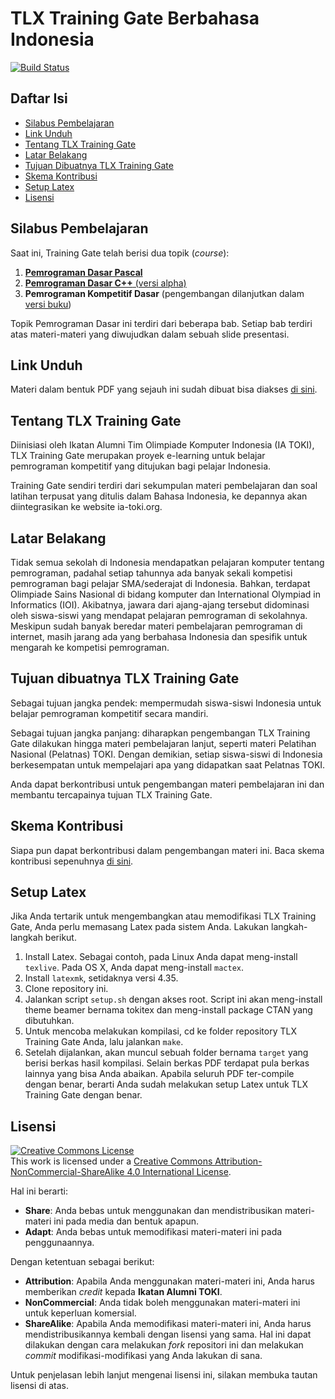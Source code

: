 # TLX Training Gate Berbahasa Indonesia

[![Build Status](https://travis-ci.org/ia-toki/training-gate-id.svg?branch=master)](https://travis-ci.org/ia-toki/training-gate-id)

## Daftar Isi
* [Silabus Pembelajaran](#silabus-pembelajaran)
* [Link Unduh](#link-unduh)
* [Tentang TLX Training Gate](#tentang-toki-training-gate)
* [Latar Belakang](#latar-belakang)
* [Tujuan Dibuatnya TLX Training Gate](#tujuan-dibuatnya-toki-training-gate)
* [Skema Kontribusi](#skema-kontribusi)
* [Setup Latex](#setup-latex)
* [Lisensi](#lisensi)

## Silabus Pembelajaran

Saat ini, Training Gate telah berisi dua topik (*course*):

1.  [**Pemrograman Dasar Pascal**](https://github.com/ia-toki/training-gate-id/blob/master/topik/pemrograman-dasar/SILABUS.md)
2.  [**Pemrograman Dasar C++** (versi alpha)](https://github.com/ia-toki/training-gate-id/blob/master/topik/pemrograman-dasar-cpp/SILABUS.md)
3.  **Pemrograman Kompetitif Dasar** (pengembangan dilanjutkan dalam [versi buku](https://osn.toki.id/arsip/download-pkd))

Topik Pemrograman Dasar ini terdiri dari beberapa bab. Setiap bab terdiri atas materi-materi yang diwujudkan dalam sebuah slide presentasi.

## Link Unduh
Materi dalam bentuk PDF yang sejauh ini sudah dibuat bisa diakses [di sini](https://github.com/ia-toki/training-gate-id-pdf/archive/master.zip).

## Tentang TLX Training Gate
Diinisiasi oleh Ikatan Alumni Tim Olimpiade Komputer Indonesia (IA TOKI), TLX Training Gate merupakan proyek e-learning untuk belajar pemrograman kompetitif yang ditujukan bagi pelajar Indonesia.

Training Gate sendiri terdiri dari sekumpulan materi pembelajaran dan soal latihan terpusat yang ditulis dalam Bahasa Indonesia, ke depannya akan diintegrasikan ke website ia-toki.org.

## Latar Belakang
Tidak semua sekolah di Indonesia mendapatkan pelajaran komputer tentang pemrograman, padahal setiap tahunnya ada banyak sekali kompetisi pemrograman bagi pelajar SMA/sederajat di Indonesia. Bahkan, terdapat Olimpiade Sains Nasional di bidang komputer dan International Olympiad in Informatics (IOI). Akibatnya, jawara dari ajang-ajang tersebut didominasi oleh siswa-siswi yang mendapat pelajaran pemrograman di sekolahnya. Meskipun sudah banyak beredar materi pembelajaran pemrograman di internet, masih jarang ada yang berbahasa Indonesia dan spesifik untuk mengarah ke kompetisi pemrograman.

## Tujuan dibuatnya TLX Training Gate
Sebagai tujuan jangka pendek: mempermudah siswa-siswi Indonesia untuk belajar pemrograman kompetitif secara mandiri.

Sebagai tujuan jangka panjang: diharapkan pengembangan TLX Training Gate dilakukan hingga materi pembelajaran lanjut, seperti materi Pelatihan Nasional (Pelatnas) TOKI. Dengan demikian, setiap siswa-siswi di Indonesia berkesempatan untuk mempelajari apa yang didapatkan saat Pelatnas TOKI.

Anda dapat berkontribusi untuk pengembangan materi pembelajaran ini dan membantu tercapainya tujuan TLX Training Gate.

## Skema Kontribusi

Siapa pun dapat berkontribusi dalam pengembangan materi ini. Baca skema kontribusi sepenuhnya [di sini](https://github.com/ia-toki/training-gate-id/blob/master/CONTRIBUTING.md).

## Setup Latex

Jika Anda tertarik untuk mengembangkan atau memodifikasi TLX Training Gate, Anda perlu memasang Latex pada sistem Anda. Lakukan langkah-langkah berikut.

1. Install Latex. Sebagai contoh, pada Linux Anda dapat meng-install `texlive`. Pada OS X, Anda dapat meng-install `mactex`.
2. Install `latexmk`, setidaknya versi 4.35.
3. Clone repository ini.
4. Jalankan script `setup.sh` dengan akses root. Script ini akan meng-install theme beamer bernama tokitex dan meng-install package CTAN yang dibutuhkan.
5. Untuk mencoba melakukan kompilasi, cd ke folder repository TLX Training Gate Anda, lalu jalankan `make`.
6. Setelah dijalankan, akan muncul sebuah folder bernama `target` yang berisi berkas hasil kompilasi. Selain berkas PDF terdapat pula berkas lainnya yang bisa Anda abaikan. Apabila seluruh PDF ter-compile dengan benar, berarti Anda sudah melakukan setup Latex untuk TLX Training Gate dengan benar.

## Lisensi

<a rel="license" href="http://creativecommons.org/licenses/by-nc-sa/4.0/"><img alt="Creative Commons License" style="border-width:0" src="https://i.creativecommons.org/l/by-nc-sa/4.0/88x31.png" /></a><br />This work is licensed under a <a rel="license" href="http://creativecommons.org/licenses/by-nc-sa/4.0/">Creative Commons Attribution-NonCommercial-ShareAlike 4.0 International License</a>.

Hal ini berarti:

- **Share**: Anda bebas untuk menggunakan dan mendistribusikan materi-materi ini pada media dan bentuk apapun.
- **Adapt**: Anda bebas untuk memodifikasi materi-materi ini pada penggunaannya.

Dengan ketentuan sebagai berikut:

- **Attribution**: Apabila Anda menggunakan materi-materi ini, Anda harus memberikan *credit* kepada **Ikatan Alumni TOKI**.
- **NonCommercial**: Anda tidak boleh menggunakan materi-materi ini untuk keperluan komersial.
- **ShareAlike**: Apabila Anda memodifikasi materi-materi ini, Anda harus mendistribusikannya kembali dengan lisensi yang sama. Hal ini dapat dilakukan dengan cara melakukan *fork* repositori ini dan melakukan *commit* modifikasi-modifikasi yang Anda lakukan di sana.

Untuk penjelasan lebih lanjut mengenai lisensi ini, silakan membuka tautan lisensi di atas.

